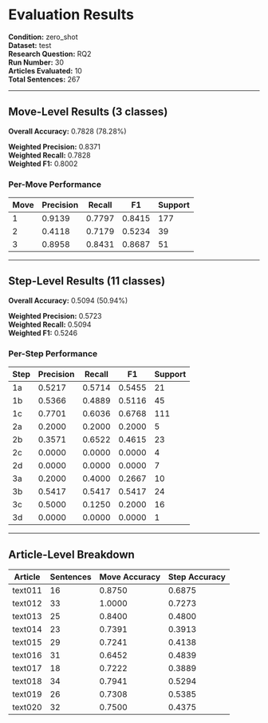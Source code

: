 # Evaluation Results

**Condition:** zero_shot  
**Dataset:** test  
**Research Question:** RQ2  
**Run Number:** 30  
**Articles Evaluated:** 10  
**Total Sentences:** 267  

---

## Move-Level Results (3 classes)

**Overall Accuracy:** 0.7828 (78.28%)  

**Weighted Precision:** 0.8371  
**Weighted Recall:** 0.7828  
**Weighted F1:** 0.8002  

### Per-Move Performance

| Move | Precision | Recall | F1 | Support |
|------|-----------|--------|----|---------|
| 1 | 0.9139 | 0.7797 | 0.8415 | 177 |
| 2 | 0.4118 | 0.7179 | 0.5234 | 39 |
| 3 | 0.8958 | 0.8431 | 0.8687 | 51 |

---

## Step-Level Results (11 classes)

**Overall Accuracy:** 0.5094 (50.94%)  

**Weighted Precision:** 0.5723  
**Weighted Recall:** 0.5094  
**Weighted F1:** 0.5246  

### Per-Step Performance

| Step | Precision | Recall | F1 | Support |
|------|-----------|--------|----|---------|
| 1a | 0.5217 | 0.5714 | 0.5455 | 21 |
| 1b | 0.5366 | 0.4889 | 0.5116 | 45 |
| 1c | 0.7701 | 0.6036 | 0.6768 | 111 |
| 2a | 0.2000 | 0.2000 | 0.2000 | 5 |
| 2b | 0.3571 | 0.6522 | 0.4615 | 23 |
| 2c | 0.0000 | 0.0000 | 0.0000 | 4 |
| 2d | 0.0000 | 0.0000 | 0.0000 | 7 |
| 3a | 0.2000 | 0.4000 | 0.2667 | 10 |
| 3b | 0.5417 | 0.5417 | 0.5417 | 24 |
| 3c | 0.5000 | 0.1250 | 0.2000 | 16 |
| 3d | 0.0000 | 0.0000 | 0.0000 | 1 |

---

## Article-Level Breakdown

| Article | Sentences | Move Accuracy | Step Accuracy |
|---------|-----------|---------------|---------------|
| text011 | 16 | 0.8750 | 0.6875 |
| text012 | 33 | 1.0000 | 0.7273 |
| text013 | 25 | 0.8400 | 0.4800 |
| text014 | 23 | 0.7391 | 0.3913 |
| text015 | 29 | 0.7241 | 0.4138 |
| text016 | 31 | 0.6452 | 0.4839 |
| text017 | 18 | 0.7222 | 0.3889 |
| text018 | 34 | 0.7941 | 0.5294 |
| text019 | 26 | 0.7308 | 0.5385 |
| text020 | 32 | 0.7500 | 0.4375 |
